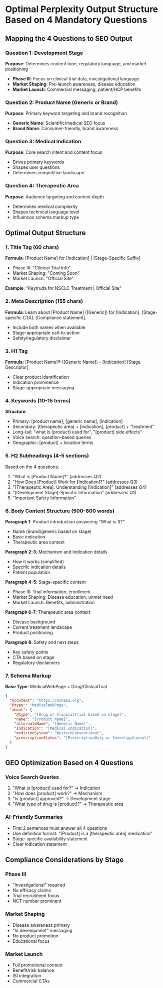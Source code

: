 # Optimal Perplexity Output Structure Based on 4 Mandatory Questions

## Mapping the 4 Questions to SEO Output

### Question 1: Development Stage
**Purpose**: Determines content tone, regulatory language, and market positioning
- **Phase III**: Focus on clinical trial data, investigational language
- **Market Shaping**: Pre-launch awareness, disease education
- **Market Launch**: Commercial messaging, patient/HCP benefits

### Question 2: Product Name (Generic or Brand)
**Purpose**: Primary keyword targeting and brand recognition
- **Generic Name**: Scientific/medical SEO focus
- **Brand Name**: Consumer-friendly, brand awareness

### Question 3: Medical Indication
**Purpose**: Core search intent and content focus
- Drives primary keywords
- Shapes user questions
- Determines competitive landscape

### Question 4: Therapeutic Area
**Purpose**: Audience targeting and content depth
- Determines medical complexity
- Shapes technical language level
- Influences schema markup type

## Optimal Output Structure

### 1. Title Tag (60 chars)
**Formula**: [Product Name] for [Indication] | [Stage-Specific Suffix]
- Phase III: "Clinical Trial Info"
- Market Shaping: "Coming Soon"
- Market Launch: "Official Site"

**Example**: "Keytruda for NSCLC Treatment | Official Site"

### 2. Meta Description (155 chars)
**Formula**: Learn about [Product Name] ([Generic]) for [Indication]. [Stage-specific CTA]. [Compliance statement].
- Include both names when available
- Stage-appropriate call-to-action
- Safety/regulatory disclaimer

### 3. H1 Tag
**Formula**: [Product Name]® ([Generic Name]) - [Indication] [Stage Descriptor]
- Clear product identification
- Indication prominence
- Stage-appropriate messaging

### 4. Keywords (10-15 terms)
**Structure**:
- Primary: [product name], [generic name], [indication]
- Secondary: [therapeutic area] + [indication], [product] + "treatment"
- Long-tail: "what is [product] used for", "[product] side effects"
- Voice search: question-based queries
- Geographic: [product] + location terms

### 5. H2 Subheadings (4-5 sections)
Based on the 4 questions:
1. "What is [Product Name]?" (addresses Q2)
2. "How Does [Product] Work for [Indication]?" (addresses Q3)
3. "[Therapeutic Area]: Understanding [Indication]" (addresses Q4)
4. "[Development Stage]-Specific Information" (addresses Q1)
5. "Important Safety Information"

### 6. Body Content Structure (500-800 words)
**Paragraph 1**: Product introduction answering "What is X?"
- Name (brand/generic based on stage)
- Basic indication
- Therapeutic area context

**Paragraph 2-3**: Mechanism and indication details
- How it works (simplified)
- Specific indication details
- Patient population

**Paragraph 4-5**: Stage-specific content
- Phase III: Trial information, enrollment
- Market Shaping: Disease education, unmet need
- Market Launch: Benefits, administration

**Paragraph 6-7**: Therapeutic area context
- Disease background
- Current treatment landscape
- Product positioning

**Paragraph 8**: Safety and next steps
- Key safety points
- CTA based on stage
- Regulatory disclaimers

### 7. Schema Markup
**Base Type**: MedicalWebPage + Drug/ClinicalTrial
```json
{
  "@context": "https://schema.org",
  "@type": "MedicalWebPage",
  "about": {
    "@type": "[Drug or ClinicalTrial based on stage]",
    "name": "[Product Name]",
    "alternateName": "[Generic Name]",
    "indication": "[Medical Indication]",
    "medicineSystem": "WesternConventional",
    "prescriptionStatus": "[PrescriptionOnly or Investigational]"
  }
}
```

## GEO Optimization Based on 4 Questions

### Voice Search Queries
1. "What is [product] used for?" → Indication
2. "How does [product] work?" → Mechanism
3. "Is [product] approved?" → Development stage
4. "What type of drug is [product]?" → Therapeutic area

### AI-Friendly Summaries
- First 2 sentences must answer all 4 questions
- Use definition format: "[Product] is a [therapeutic area] medication"
- Stage-specific availability statement
- Clear indication statement

## Compliance Considerations by Stage

### Phase III
- "Investigational" required
- No efficacy claims
- Trial recruitment focus
- NCT number prominent

### Market Shaping
- Disease awareness primary
- "In development" messaging
- No product promotion
- Educational focus

### Market Launch
- Full promotional content
- Benefit/risk balance
- ISI integration
- Commercial CTAs